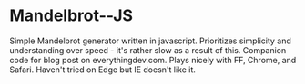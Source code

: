 # Mandelbrot--JS
Simple Mandelbrot generator written in javascript. Prioritizes simplicity and understanding over speed - it's rather slow as a result of this. Companion code for blog post on everythingdev.com. Plays nicely with FF, Chrome, and Safari. Haven't tried on Edge but IE doesn't like it.   
